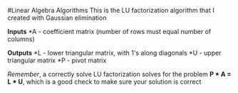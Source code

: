 #Linear Algebra Algorithms
This is the LU factorization algorithm that I created with Gaussian elimination

**Inputs**
*A - coefficient matrix (number of rows must equal number of columns)

**Outputs** 
*L  - lower triangular matrix, with 1's along diagonals
*U - upper triangular matrix
*P - pivot matrix

*Remember*, a correctly solve LU factorization solves for the problem **P * A = L * U**, which is a good check to make sure your solution is correct
